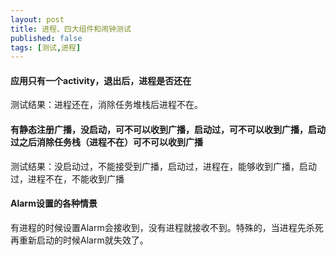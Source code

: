 ```yaml
---
layout: post
title: 进程、四大组件和闹钟测试
published: false
tags: [测试,进程]
---
```


#### 应用只有一个activity，退出后，进程是否还在

测试结果：进程还在，消除任务堆栈后进程不在。

#### 有静态注册广播，没启动，可不可以收到广播，启动过，可不可以收到广播，启动过之后消除任务栈（进程不在）可不可以收到广播

测试结果：没启动过，不能接受到广播，启动过，进程在，能够收到广播，启动过，进程不在，不能收到广播

#### Alarm设置的各种情景

有进程的时候设置Alarm会接收到，没有进程就接收不到。特殊的，当进程先杀死再重新启动的时候Alarm就失效了。